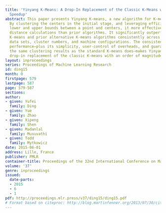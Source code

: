 ```yaml
---
title: 'Yinyang K-Means: A Drop-In Replacement of the Classic K-Means with Consistent
  Speedup'
abstract: This paper presents Yinyang K-means, a new algorithm for K-means clustering.
  By clustering the centers in the initial stage, and leveraging efficiently maintained
  lower and upper bounds between a point and centers, it more effectively avoids unnecessary
  distance calculations than prior algorithms. It significantly outperforms classic
  K-means and prior alternative K-means algorithms consistently across all experimented
  data sets, cluster numbers, and machine configurations. The consistent, superior
  performance—plus its simplicity, user-control of overheads, and guarantee in producing
  the same clustering results as the standard K-means does—makes Yinyang K-means a
  drop-in replacement of the classic K-means with an order of magnitude higher performance.
layout: inproceedings
series: Proceedings of Machine Learning Research
id: ding15
month: 0
firstpage: 579
lastpage: 587
page: 579-587
sections: 
author:
- given: Yufei
  family: Ding
- given: Yue
  family: Zhao
- given: Xipeng
  family: Shen
- given: Madanlal
  family: Musuvathi
- given: Todd
  family: Mytkowicz
date: 2015-06-01
address: Lille, France
publisher: PMLR
container-title: Proceedings of the 32nd International Conference on Machine Learning
volume: '37'
genre: inproceedings
issued:
  date-parts:
  - 2015
  - 6
  - 1
pdf: http://proceedings.mlr.press/v37/ding15/ding15.pdf
# Format based on citeproc: http://blog.martinfenner.org/2013/07/30/citeproc-yaml-for-bibliographies/
---
```

